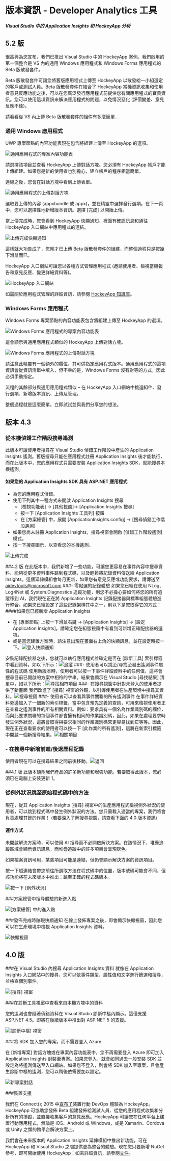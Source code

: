 <properties
	pageTitle="適用於 Developer Analytics 之 Visual Studio 延伸模組的版本資訊"
	description="適用於 Developer Analytics 之 Visual Studio 工具的最新更新。"
	services="application-insights"
    documentationCenter=""
	authors="aruna"
	manager="douge"/>
<tags
	ms.service="application-insights"
	ms.workload="tbd"
	ms.tgt_pltfrm="ibiza"
	ms.devlang="na"
	ms.topic="article"
	ms.date="03/28/2016"
	ms.author="acearun"/>

# 版本資訊 - Developer Analytics 工具
##### Visual Studio 中的 Application Insights 和 HockeyApp 分析
## 5\.2 版
很高興為您宣布，我們已推出 Visual Studio 中的 HockeyApp 案例。我們啟用的第一個整合是 VS 內的通用 Windows 應用程式和 Windows Forms 應用程式的 Beta 版散發套件。

Beta 版散發套件可讓您將舊版應用程式上傳至 HockeyApp 以散發給一小組選定的客戶或測試人員。Beta 版散發套件在結合了 HockeyApp 當機資訊收集和使用者意見反應功能之後，可以在您廣泛發行應用程式前提供您有關應用程式的寶貴資訊。您可以使用這項資訊來解決應用程式的問題，以免情況惡化 (評價變差、意見反應不佳)。

請看看從 VS 內上傳 Beta 版散發套件的組件有多麼簡單...
### 通用 Windows 應用程式
UWP 專案節點的內容功能表現在包含將組建上傳至 HockeyApp 的選項。

![通用應用程式的專案內容功能表](./media/app-insights-release-notes-vsix/UniversalContextMenu.png)

請選擇該項目並查看 HockeyApp 上傳對話方塊。您必須有 HockeyApp 帳戶才能上傳組建。如果您是新的使用者也別擔心，建立帳戶的程序相當簡單。

連線之後，您會在對話方塊中看到上傳表單。

![通用應用程式的上傳對話方塊](./media/app-insights-release-notes-vsix/UniversalUploadDialog.png)

選取要上傳的內容 (appxbundle 或 appx)，並在精靈中選擇發行選項。在下一頁中，您可以選擇性地新增版本資訊。選擇 [完成] 以開始上傳。

當上傳完成時，您會看到 HockeyApp 快顯通知，裡面有確認訊息和通往 HockeyApp 入口網站中應用程式的連結。

![上傳完成快顯通知](./media/app-insights-release-notes-vsix/UploadComplete.png)

這樣就大功告成了，您剛才已上傳 Beta 版散發套件的組建，而整個過程只是按幾下滑鼠而已。

HockeyApp 入口網站可讓您以各種方式管理應用程式 (邀請使用者、檢視當機報告和意見反應、變更詳細資料等)。

![HockeyApp 入口網站](./media/app-insights-release-notes-vsix/HockeyAppPortal.png)

如需關於應用程式管理的詳細資訊，請參閱 [HockeyApp 知識庫](http://support.hockeyapp.net/kb/app-management-2)。

### Windows Forms 應用程式
Windows Forms 專案節點的內容功能表包含將組建上傳至 HockeyApp 的選項。

![Windows Forms 應用程式的專案內容功能表](./media/app-insights-release-notes-vsix/WinFormContextMenu.png)

這會顯示與通用應用程式類似的 HockeyApp 上傳對話方塊。

![Windows Forms 應用程式的上傳對話方塊](./media/app-insights-release-notes-vsix/WinFormsUploadDialog.png)

請注意此精靈有一個額外的欄位，其可供指定應用程式版本。通用應用程式的這項資訊會從資訊清單中填入，但不幸的是，Windows Forms 沒有對等的方式，因此必須手動指定。

流程的其餘部分與通用應用程式類似 – 在 HockeyApp 入口網站中挑選組件、發行選項、新增版本資訊、上傳及管理。

整個過程就是這麼簡單。立即試試並與我們分享您的想法。
## 版本 4.3
### 從本機偵錯工作階段搜尋遙測
此版本可讓使用者搜尋在 Visual Studio 偵錯工作階段中產生的 Application Insights 遙測。舊版搜尋只能在應用程式註冊 Application Insights 後才能執行，而在此版本中，您的應用程式只需要安裝 Application Insights SDK，就能搜尋本機遙測。

#### 如果您的 Application Insights SDK 具有 ASP.NET 應用程式

- 為您的應用程式偵錯。
- 使用下列其中一種方式來開啟 Application Insights 搜尋
	- [檢視功能表] -> [其他視窗]-> [Application Insights 搜尋]
	- 按一下 [Application Insights 工具列] 按鈕
	- 在 [方案總管] 中，展開 [ApplicationInsights.config] -> [搜尋偵錯工作階段遙測]
- 如果您尚未註冊 Application Insights，搜尋視窗會開啟 [偵錯工作階段遙測] 模式。
- 按一下搜尋圖示，以查看您的本機遙測。

![上傳完成](./media/app-insights-release-notes-vsix/LocalSearch.png)



##4\.2 版
在此版本中，我們新增了一些功能，可讓您更容易在事件內容中搜尋資料、能夠從更多資料事件跳到程式碼，以及輕鬆將記錄資料傳送給 Application Insights。這個延伸模組會每月更新，如果您有意見反應或功能要求，請傳送至 aidevtools@microsoft.com
###- 零點選的記錄體驗
如果您已經在使用 NLog、Log4Net 或 System.Diagnostics 追蹤功能，則您不必操心要如何將您的所有追蹤移到 AI，我們現在正在將 Application Insights 記錄配接器與標準組態體驗進行整合。如果您已經設定了這些記錄架構其中之一，則以下是您取得它的方式：
####如果您已經新增 Application Insights
- 在 [專案節點] 上按一下滑鼠右鍵 -> [Application Insights] -> [設定 Application Insights]。請確定您在組態視窗中有看到可新增正確配接器的選項。
- 或是當您建置方案時，請注意出現在畫面右上角的快顯訊息，並在設定時按一下。![登入快顯通知](./media/app-insights-release-notes-vsix/LoggingToast.png)

安裝記錄配接器之後，您就可以執行應用程式並確定是否在 [診斷工具] 索引標籤中看到資料，如以下所示：![追蹤](./media/app-insights-release-notes-vsix/Traces.png)
###- 使用者可以跳至/尋找至發出遙測事件屬性的程式碼
使用新版本時，使用者可以按一下事件詳細資料中的任何值，這將會搜尋目前已開啟的方案中相符的字串。結果會顯示在 Visual Studio [尋找結果] 清單中，如以下所示：![尋找相符項目](./media/app-insights-release-notes-vsix/FindMatch.png)
###- 在搜尋視窗中針對未登入的使用者提供了新畫面
我們改進了 [搜尋] 視窗的外觀，以引導使用者在生產環境中搜尋其資料。![搜尋視窗](./media/app-insights-release-notes-vsix/SearchWindow.png)
###- 使用者可以查看與事件關聯的所有遙測事件
在事件詳細資料旁邊加入了一個新的索引標籤，當中包含預先定義的查詢，可用來檢視使用者正在查看之遙測事件的所有相關資料。例如：要求具有一個名為作業識別碼的欄位，而與此要求關聯的每個事件都會擁有相同的作業識別碼，因此，如果在處理要求時發生例外狀況，這將會取得與要求相同的作業識別碼來更容易找到它等等。因此，現在正在查看要求的使用者可以按一下 [此作業的所有遙測]，這將在新索引標籤中開啟一個新搜尋結果。![相關項目](./media/app-insights-release-notes-vsix/RelatedItems.png)
### - 在搜尋中新增前進/後退歷程記錄
使用者現在可以在搜尋結果之間前後移動。![返回](./media/app-insights-release-notes-vsix/GoBAck.png)

##4\.1 版
此版本隨附我們產品的許多新功能和增強功能。若要取得此版本，您必須已在電腦上安裝更新 1。

### 從例外狀況跳至原始程式碼中的方法
現在，從其 Application Insights [搜尋] 視窗中的生產應用程式檢視例外狀況的使用者，可以跳到程式碼中發生例外狀況的方法。您只需載入適當的專案，我們將會負責處理其餘的作業！ (若要深入了解搜尋視窗，請查看下面的 4.0 版本資訊)

#### 運作方式

未開啟解決方案時，可以使用 AI 搜尋而不必開啟解決方案。在該情況下，堆疊追蹤區域會顯示資訊訊息，而堆疊追蹤中的許多項目會呈現灰色。


如果檔案資訊可用，某些項目可能是連結，但仍會顯示解決方案的資訊項目。

按一下超連結會帶您前往所選取方法在程式碼中的位置，版本號碼可能會不同，但該功能將在未來版本中推出：跳至正確的程式碼版本。

![按一下 [例外狀況]](./media/app-insights-release-notes-vsix/jumptocode.png)

###方案總管中搜尋體驗的新進入點

![[方案總管] 中的進入點](./media/app-insights-release-notes-vsix/searchentry.png)


###發佈完成時蹦現快顯通知
在線上發佈專案之後，即會顯示快顯視窗，因此您可以在生產環境中檢視 Application Insights 資料。

![快顯視窗](./media/app-insights-release-notes-vsix/publishtoast.png)

## 4\.0 版

###在 Visual Studio 內搜尋 Application Insights 資料
就像在 Application Insights 入口網站中的搜尋，您可以依事件類型、屬性值和文字進行篩選和搜尋，並檢查個別事件。

![[搜尋] 視窗](./media/app-insights-release-notes-vsix/search.png)

###在診斷工具視窗中查看來自本機方塊中的資料

您的遙測也會隨著偵錯資料在 Visual Studio 診斷中樞內顯示。這僅支援 ASP.NET 4.5。即將在後續版本中推出對 ASP.NET 5 的支援。

![[診斷中樞] 視窗](./media/app-insights-release-notes-vsix/diagtools.png)

###將 SDK 加入您的專案，而不需要登入 Azure

在 [新增專案] 對話方塊或在專案內容功能表中，您不再需要登入 Azure 即可加入 Application Insights 封裝至專案。如果您登入，就會如同過去一般安裝 SDK 並設定為將遙測傳送至入口網站。如果您不登入，則會將 SDK 加入至專案，且會產生診斷中樞的遙測，您可以稍後依需要加以設定。

![新專案對話](./media/app-insights-release-notes-vsix/newproject.png)

###裝置支援

我們在 Connect(); 2015 中[宣布了](https://azure.microsoft.com/blog/deep-diagnostics-for-web-apps-with-application-insights/)裝置行動 DevOps 體驗為 HockeyApp。HockeyApp 可協助您發佈 Beta 組建發佈給測試人員、從您的應用程式收集和分析所有的損毀，並直接收集客戶的意見反應。HockeyApp 可讓您在任何平台上建置行動應用程式，無論是 iOS、Android 或 Windows，或是 Xamarin、Cordova 或 Unity 之類的跨平台解決方案上。

我們會在未來版本的 Application Insights 延伸模組中推出新功能，可在 HockeyApp 和 Visual Studio 之間提供更為整合的體驗。現在您只要新增 NuGet 參考，即可開始使用 HockeyApp：如需詳細資訊，請參閱[文件](http://support.hockeyapp.net/kb/client-integration-windows-and-windows-phone)。

<!---HONumber=AcomDC_0330_2016-->